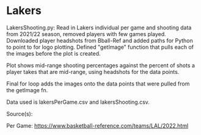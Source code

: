 # Lakers

LakersShooting.py:
Read in Lakers individual per game and shooting data from 2021/22 season, removed players with few games played. Downloaded player headshots from Bball-Ref and added paths for Python to point to for logo plotting. Defined "getImage" function that pulls each of the images before the plot is created.

Plot shows mid-range shooting percentages against the percent of shots a player takes that are mid-range, using headshots for the data points.

Final for loop adds the images onto the data points that were pulled from the getImage fn.

Data used is lakersPerGame.csv and lakersShooting.csv.

Source(s):

Per Game: https://www.basketball-reference.com/teams/LAL/2022.html